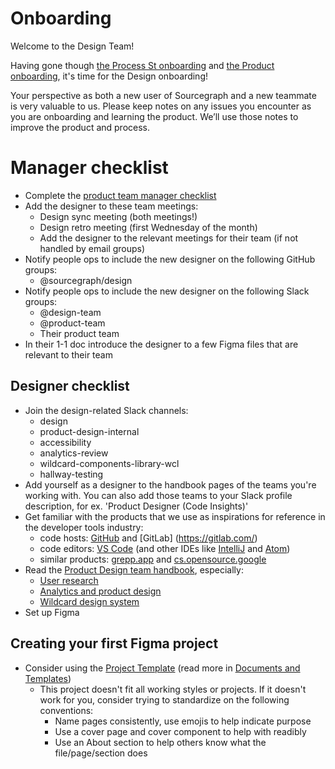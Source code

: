 # Onboarding

Welcome to the Design Team!

Having gone though [the Process St onboarding](https://app.process.st/reports/) and [the Product onboarding](../../onboarding/index.md), it's time for the Design onboarding!

Your perspective as both a new user of Sourcegraph and a new teammate is very valuable to us. Please keep notes on any issues you encounter as you are onboarding and learning the product. We’ll use those notes to improve the product and process.

# Manager checklist

- Complete the [product team manager checklist](../../onboarding/index.md#manager-checklist)
- Add the designer to these team meetings:
  - Design sync meeting (both meetings!)
  - Design retro meeting (first Wednesday of the month)
  - Add the designer to the relevant meetings for their team (if not handled by email groups)
- Notify people ops to include the new designer on the following GitHub groups:
  - @sourcegraph/design
- Notify people ops to include the new designer on the following Slack groups:
  - @design-team
  - @product-team
  - Their product team
- In their 1-1 doc introduce the designer to a few Figma files that are relevant to their team

## Designer checklist

- Join the design-related Slack channels:
  - design
  - product-design-internal
  - accessibility
  - analytics-review
  - wildcard-components-library-wcl
  - hallway-testing
- Add yourself as a designer to the handbook pages of the teams you're working with. You can also add those teams to your Slack profile description, for ex. 'Product Designer (Code Insights)'
- Get familiar with the products that we use as inspirations for reference in the developer tools industry:
  - code hosts: [GitHub](https://github.com/) and [GitLab] (https://gitlab.com/)
  - code editors: [VS Code](https://code.visualstudio.com/) (and other IDEs like [IntelliJ](https://www.jetbrains.com/idea/) and [Atom](https://atom.io/))
  - similar products: [grepp.app](https://grep.app/) and [cs.opensource.google](https://cs.opensource.google)
- Read the [Product Design team handbook](../index.md), especially:
  - [User research](https://handbook.sourcegraph.com/departments/product-engineering/product/design/research/)
  - [Analytics and product design](https://handbook.sourcegraph.com/departments/product-engineering/product/design/metrics/)
  - [Wildcard design system](https://handbook.sourcegraph.com/departments/product-engineering/product/design/wildcard_design_system/)
- Set up Figma

## Creating your first Figma project

- Consider using the [Project Template](https://www.figma.com/file/JzufQnpTQtreyfnA3qpmfz/Project-Template?node-id=246%3A11) (read more in [Documents and Templates](../documents_templates/index.md))
  - This project doesn't fit all working styles or projects. If it doesn't work for you, consider trying to standardize on the following conventions:
    - Name pages consistently, use emojis to help indicate purpose
    - Use a cover page and cover component to help with readibly
    - Use an About section to help others know what the file/page/section does
